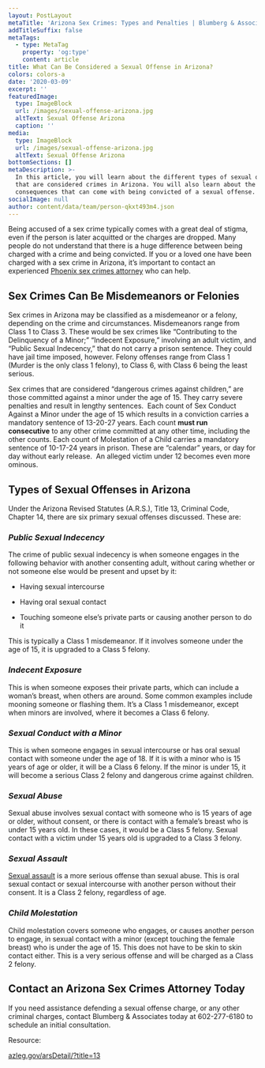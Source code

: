 ```yaml
---
layout: PostLayout
metaTitle: 'Arizona Sex Crimes: Types and Penalties | Blumberg & Associates, AZ'
addTitleSuffix: false
metaTags:
  - type: MetaTag
    property: 'og:type'
    content: article
title: What Can Be Considered a Sexual Offense in Arizona?
colors: colors-a
date: '2020-03-09'
excerpt: ''
featuredImage:
  type: ImageBlock
  url: /images/sexual-offense-arizona.jpg
  altText: Sexual Offense Arizona
  caption: ''
media:
  type: ImageBlock
  url: /images/sexual-offense-arizona.jpg
  altText: Sexual Offense Arizona
bottomSections: []
metaDescription: >-
  In this article, you will learn about the different types of sexual offenses
  that are considered crimes in Arizona. You will also learn about the
  consequences that can come with being convicted of a sexual offense.
socialImage: null
author: content/data/team/person-qkxt493m4.json
---
```

Being accused of a sex crime typically comes with a great deal of stigma, even if the person is later acquitted or the charges are dropped. Many people do not understand that there is a huge difference between being charged with a crime and being convicted. If you or a loved one have been charged with a sex crime in Arizona, it’s important to contact an experienced [Phoenix sex crimes attorney](https://azblumberglaw.com/phoenix-criminal-attorney/sex-crimes/) who can help.

## **Sex Crimes Can Be Misdemeanors or Felonies**

Sex crimes in Arizona may be classified as a misdemeanor or a felony, depending on the crime and circumstances. Misdemeanors range from Class 1 to Class 3. These would be sex crimes like “Contributing to the Delinquency of a Minor;” “Indecent Exposure,” involving an adult victim, and “Public Sexual Indecency,” that do not carry a prison sentence. They could have jail time imposed, however. Felony offenses range from Class 1 (Murder is the only class 1 felony), to Class 6, with Class 6 being the least serious.

Sex crimes that are considered “dangerous crimes against children,” are those committed against a minor under the age of 15. They carry severe penalties and result in lengthy sentences.  Each count of Sex Conduct Against a Minor under the age of 15 which results in a conviction carries a mandatory sentence of 13-20-27 years. Each count **must run consecutive** to any other crime committed at any other time, including the other counts. Each count of Molestation of a Child carries a mandatory sentence of 10-17-24 years in prison. These are “calendar” years, or day for day without early release.  An alleged victim under 12 becomes even more ominous.

## **Types of Sexual Offenses in Arizona**

Under the Arizona Revised Statutes (A.R.S.), Title 13, Criminal Code, Chapter 14, there are six primary sexual offenses discussed. These are:

### *Public Sexual Indecency*

The crime of public sexual indecency is when someone engages in the following behavior with another consenting adult, without caring whether or not someone else would be present and upset by it:

*   Having sexual intercourse

*   Having oral sexual contact

*   Touching someone else’s private parts or causing another person to do it

This is typically a Class 1 misdemeanor. If it involves someone under the age of 15, it is upgraded to a Class 5 felony.

### *Indecent Exposure*

This is when someone exposes their private parts, which can include a woman’s breast, when others are around. Some common examples include mooning someone or flashing them. It’s a Class 1 misdemeanor, except when minors are involved, where it becomes a Class 6 felony.

### *Sexual Conduct with a Minor*

This is when someone engages in sexual intercourse or has oral sexual contact with someone under the age of 18. If it is with a minor who is 15 years of age or older, it will be a Class 6 felony. If the minor is under 15, it will become a serious Class 2 felony and dangerous crime against children.

### *Sexual Abuse*

Sexual abuse involves sexual contact with someone who is 15 years of age or older, without consent, or there is contact with a female’s breast who is under 15 years old. In these cases, it would be a Class 5 felony. Sexual contact with a victim under 15 years old is upgraded to a Class 3 felony.

### *Sexual Assault*

[Sexual assault](https://azblumberglaw.com/phoenix-criminal-attorney/sexual-assault/) is a more serious offense than sexual abuse. This is oral sexual contact or sexual intercourse with another person without their consent. It is a Class 2 felony, regardless of age.

### *Child Molestation*

Child molestation covers someone who engages, or causes another person to engage, in sexual contact with a minor (except touching the female breast) who is under the age of 15. This does not have to be skin to skin contact either. This is a very serious offense and will be charged as a Class 2 felony.

## **Contact an Arizona Sex Crimes Attorney Today**

If you need assistance defending a sexual offense charge, or any other criminal charges, contact Blumberg & Associates today at 602-277-6180 to schedule an initial consultation.

Resource:

[azleg.gov/arsDetail/?title=13](https://azleg.gov/arsDetail/?title=13)
